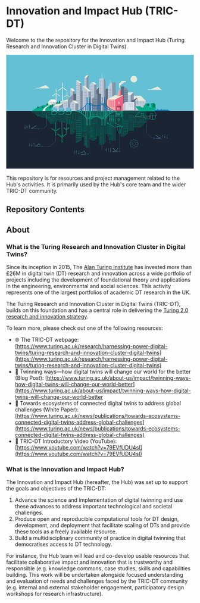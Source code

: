 # Innovation and Impact Hub (TRIC-DT)

Welcome to the the repository for the Innovation and Impact Hub (Turing Research and Innovation Cluster in Digital Twins).

![An illustration of a digital twin for a city.](./assets/images/digital-twin.jpg)

This repository is for resources and project management related to the Hub's activities.
It is primarily used by the Hub's core team and the wider TRIC-DT community.

## Repository Contents

<!-- add user guide and information (e.g. contributions) -->

## About

### What is the Turing Research and Innovation Cluster in Digital Twins?

Since its inception in 2015, The [Alan Turing Institute](https://www.google.com/url?sa=t&rct=j&q=&esrc=s&source=web&cd=&cad=rja&uact=8&ved=2ahUKEwjHlMuima7_AhUUoVwKHSRHD-EQFnoECAoQAQ&url=https%3A%2F%2Fwww.turing.ac.uk%2F&usg=AOvVaw0uxvZzQpCGw78bVsaCsSOm) has invested more than £26M in digital twin (DT) research and innovation across a wide portfolio of projects including the development of foundational theory and applications in the engineering, environmental and social sciences.
This activity represents one of the largest portfolios of academic DT research in the UK.

The Turing Research and Innovation Cluster in Digital Twins (TRIC-DT), builds on this foundation and has a central role in delivering the [Turing 2.0 research and innovation strategy](https://www.turing.ac.uk/about-us/our-strategy).  

To learn more, please check out one of the following resources:

- 🌐 The TRIC-DT webpage: [https://www.turing.ac.uk/research/harnessing-power-digital-twins/turing-research-and-innovation-cluster-digital-twins](https://www.turing.ac.uk/research/harnessing-power-digital-twins/turing-research-and-innovation-cluster-digital-twins)
- 📝 Twinning ways—how digital twins will change our world for the better (Blog Post): [https://www.turing.ac.uk/about-us/impact/twinning-ways-how-digital-twins-will-change-our-world-better](https://www.turing.ac.uk/about-us/impact/twinning-ways-how-digital-twins-will-change-our-world-better
- 📑 Towards ecosystems of connected digital twins to address global challenges (White Paper): [https://www.turing.ac.uk/news/publications/towards-ecosystems-connected-digital-twins-address-global-challenges](https://www.turing.ac.uk/news/publications/towards-ecosystems-connected-digital-twins-address-global-challenges)
- 🎥 TRIC-DT Introductory Video (YouTube): [https://www.youtube.com/watch?v=79EVfUDU4sI](https://www.youtube.com/watch?v=79EVfUDU4sI)

### What is the Innovation and Impact Hub?

The Innovation and Impact Hub (hereafter, the Hub) was set up to support the goals and objectives of the TRIC-DT:

1. Advance the science and implementation of digital twinning and use these advances to address important technological and societal challenges.
2. Produce open and reproducible computational tools for DT design, development, and deployment that facilitate scaling of DTs and provide these tools as a freely available resource.
3. Build a multidisciplinary community of practice in digital twinning that democratises access to DT technology.

For instance, the Hub team will lead and co-develop usable resources that facilitate collaborative impact and innovation that is trustworthy and responsible (e.g. knowledge commons, case studies, skills and capabilities building.
This work will be undertaken alongside focused understanding and evaluation of needs and challenges faced by the TRIC-DT community (e.g. internal and external stakeholder engagement, participatory design workshops for research infrastructure).
